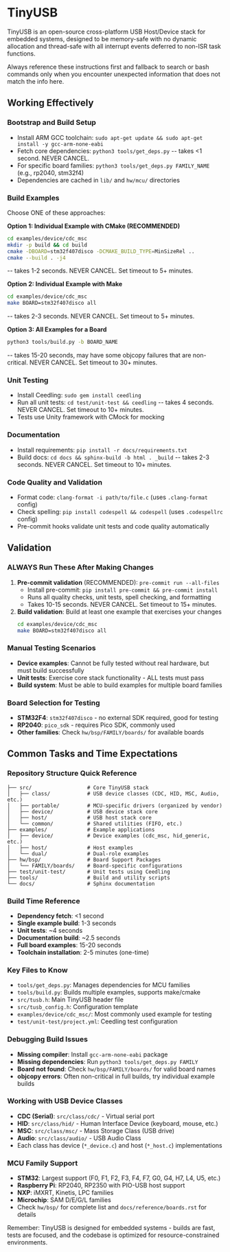 # TinyUSB
TinyUSB is an open-source cross-platform USB Host/Device stack for embedded systems, designed to be memory-safe with no dynamic allocation and thread-safe with all interrupt events deferred to non-ISR task functions.

Always reference these instructions first and fallback to search or bash commands only when you encounter unexpected information that does not match the info here.

## Working Effectively

### Bootstrap and Build Setup
- Install ARM GCC toolchain: `sudo apt-get update && sudo apt-get install -y gcc-arm-none-eabi`
- Fetch core dependencies: `python3 tools/get_deps.py` -- takes <1 second. NEVER CANCEL.
- For specific board families: `python3 tools/get_deps.py FAMILY_NAME` (e.g., rp2040, stm32f4)
- Dependencies are cached in `lib/` and `hw/mcu/` directories

### Build Examples
Choose ONE of these approaches:

**Option 1: Individual Example with CMake (RECOMMENDED)**
```bash
cd examples/device/cdc_msc
mkdir -p build && cd build
cmake -DBOARD=stm32f407disco -DCMAKE_BUILD_TYPE=MinSizeRel ..
cmake --build . -j4
```
-- takes 1-2 seconds. NEVER CANCEL. Set timeout to 5+ minutes.

**Option 2: Individual Example with Make**
```bash
cd examples/device/cdc_msc
make BOARD=stm32f407disco all
```
-- takes 2-3 seconds. NEVER CANCEL. Set timeout to 5+ minutes.

**Option 3: All Examples for a Board**
```bash
python3 tools/build.py -b BOARD_NAME
```
-- takes 15-20 seconds, may have some objcopy failures that are non-critical. NEVER CANCEL. Set timeout to 30+ minutes.

### Unit Testing
- Install Ceedling: `sudo gem install ceedling`
- Run all unit tests: `cd test/unit-test && ceedling` -- takes 4 seconds. NEVER CANCEL. Set timeout to 10+ minutes.
- Tests use Unity framework with CMock for mocking

### Documentation
- Install requirements: `pip install -r docs/requirements.txt`
- Build docs: `cd docs && sphinx-build -b html . _build` -- takes 2-3 seconds. NEVER CANCEL. Set timeout to 10+ minutes.

### Code Quality and Validation
- Format code: `clang-format -i path/to/file.c` (uses `.clang-format` config)
- Check spelling: `pip install codespell && codespell` (uses `.codespellrc` config)
- Pre-commit hooks validate unit tests and code quality automatically

## Validation

### ALWAYS Run These After Making Changes
1. **Pre-commit validation** (RECOMMENDED): `pre-commit run --all-files`
   - Install pre-commit: `pip install pre-commit && pre-commit install`
   - Runs all quality checks, unit tests, spell checking, and formatting
   - Takes 10-15 seconds. NEVER CANCEL. Set timeout to 15+ minutes.
2. **Build validation**: Build at least one example that exercises your changes
   ```bash
   cd examples/device/cdc_msc
   make BOARD=stm32f407disco all
   ```

### Manual Testing Scenarios
- **Device examples**: Cannot be fully tested without real hardware, but must build successfully
- **Unit tests**: Exercise core stack functionality - ALL tests must pass
- **Build system**: Must be able to build examples for multiple board families

### Board Selection for Testing
- **STM32F4**: `stm32f407disco` - no external SDK required, good for testing
- **RP2040**: `pico_sdk` - requires Pico SDK, commonly used
- **Other families**: Check `hw/bsp/FAMILY/boards/` for available boards

## Common Tasks and Time Expectations

### Repository Structure Quick Reference
```
├── src/                  # Core TinyUSB stack
│   ├── class/            # USB device classes (CDC, HID, MSC, Audio, etc.)
│   ├── portable/         # MCU-specific drivers (organized by vendor)
│   ├── device/           # USB device stack core
│   ├── host/             # USB host stack core
│   └── common/           # Shared utilities (FIFO, etc.)
├── examples/             # Example applications
│   ├── device/           # Device examples (cdc_msc, hid_generic, etc.)
│   ├── host/             # Host examples
│   └── dual/             # Dual-role examples
├── hw/bsp/               # Board Support Packages
│   └── FAMILY/boards/    # Board-specific configurations
├── test/unit-test/       # Unit tests using Ceedling
├── tools/                # Build and utility scripts
└── docs/                 # Sphinx documentation
```

### Build Time Reference
- **Dependency fetch**: <1 second
- **Single example build**: 1-3 seconds
- **Unit tests**: ~4 seconds
- **Documentation build**: ~2.5 seconds
- **Full board examples**: 15-20 seconds
- **Toolchain installation**: 2-5 minutes (one-time)

### Key Files to Know
- `tools/get_deps.py`: Manages dependencies for MCU families
- `tools/build.py`: Builds multiple examples, supports make/cmake
- `src/tusb.h`: Main TinyUSB header file
- `src/tusb_config.h`: Configuration template
- `examples/device/cdc_msc/`: Most commonly used example for testing
- `test/unit-test/project.yml`: Ceedling test configuration

### Debugging Build Issues
- **Missing compiler**: Install `gcc-arm-none-eabi` package
- **Missing dependencies**: Run `python3 tools/get_deps.py FAMILY`
- **Board not found**: Check `hw/bsp/FAMILY/boards/` for valid board names
- **objcopy errors**: Often non-critical in full builds, try individual example builds

### Working with USB Device Classes
- **CDC (Serial)**: `src/class/cdc/` - Virtual serial port
- **HID**: `src/class/hid/` - Human Interface Device (keyboard, mouse, etc.)
- **MSC**: `src/class/msc/` - Mass Storage Class (USB drive)
- **Audio**: `src/class/audio/` - USB Audio Class
- Each class has device (`*_device.c`) and host (`*_host.c`) implementations

### MCU Family Support
- **STM32**: Largest support (F0, F1, F2, F3, F4, F7, G0, G4, H7, L4, U5, etc.)
- **Raspberry Pi**: RP2040, RP2350 with PIO-USB host support
- **NXP**: iMXRT, Kinetis, LPC families
- **Microchip**: SAM D/E/G/L families
- Check `hw/bsp/` for complete list and `docs/reference/boards.rst` for details

Remember: TinyUSB is designed for embedded systems - builds are fast, tests are focused, and the codebase is optimized for resource-constrained environments.
